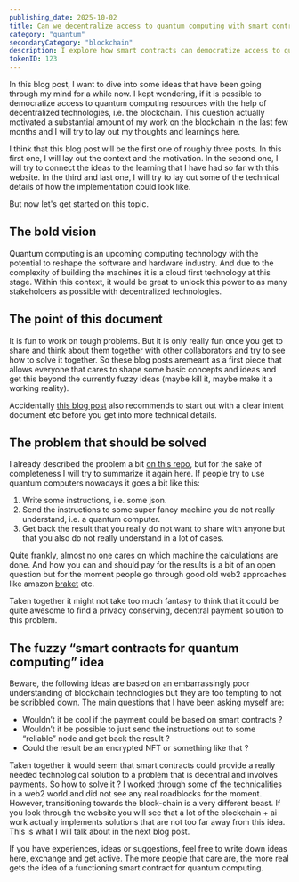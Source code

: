 ```yaml
---
publishing_date: 2025-10-02
title: Can we decentralize access to quantum computing with smart contracts ?
category: "quantum"
secondaryCategory: "blockchain"
description: I explore how smart contracts can democratize access to quantum computing resources, enabling privacy-preserving decentralized payments and encrypted NFT results.
tokenID: 123
---
```


In this blog post, I want to dive into some ideas that have been going through my mind for a while now. I kept wondering, if it is possible to democratize access to quantum computing resources with the help of decentralized technologies, i.e. the blockchain. This question actually motivated a substantial amount of my work on the blockchain in the last few months and I will try to lay out my thoughts and learnings here.

I think that this blog post will be the first one of roughly three posts. In this first one, I will lay out the context and the motivation. In the second one, I will try to connect the ideas to the learning that I have had so far with this website. In the third and last one, I will try to lay out some of the technical details of how the implementation could look like.

But now let's get started on this topic.

## The bold vision

Quantum computing is an upcoming computing technology with the potential to reshape the software and hardware industry. And due to the complexity of building the machines it is a cloud first technology at this stage. Within this context, it would be great to unlock this power to as many stakeholders as possible with decentralized technologies.

## The point of this document

It is fun to work on tough problems. But it is only really fun once you get to share and think about them together with other collaborators and try to see how to solve it together. So these blog posts aremeant as a first piece that allows everyone that cares to shape some basic concepts and ideas and get this beyond the currently fuzzy ideas (maybe kill it, maybe make it a working reality).

Accidentally [this blog post](https://www.wearedevelopers.com/magazine/how-to-create-dao-guide) also recommends to start out with a clear intent document etc before you get into more technical details.

## The problem that should be solved

I already described the problem a bit [on this repo](https://alqor-ug.github.io/sqooler/v0.9/idea_payment/), but for the sake of completeness I will try to summarize it again here. If people try to use quantum computers nowadays it goes a bit like this:

1. Write some instructions, i.e. some json.
2. Send the instructions to some super fancy machine you do not really understand, i.e. a quantum computer.
3. Get back the result that you really do not want to share with anyone but that you also do not really understand in a lot of cases.

Quite frankly, almost no one cares on which machine the calculations are done. And how you can and should pay for the results is a bit of an open question but for the moment people go through good old web2 approaches like amazon [braket](https://aws.amazon.com/de/braket/) etc.

Taken together it might not take too much fantasy to think that it could be quite awesome to find a privacy conserving, decentral payment solution to this problem.

## The fuzzy “smart contracts for quantum computing” idea

Beware, the following ideas are based on an embarrassingly poor understanding of blockchain technologies but they are too tempting to not be scribbled down. The main questions that I have been asking myself are:

- Wouldn’t it be cool if the payment could be based on smart contracts ?
- Wouldn’t it be possible to just send the instructions out to some “reliable” node and get back the result ?
- Could the result be an encrypted NFT or something like that ?

Taken together it would seem that smart contracts could provide a really needed technological solution to a problem that is decentral and involves payments. So how to solve it ? I worked through some of the technicalities in a web2 world and did not see any real roadblocks for the moment. However, transitioning towards the block-chain is a very different beast. If you look through the website you will see that a lot of the blockchain + ai work actually implements solutions that are not too far away from this idea. This is what I will talk about in the next blog post.

If you have experiences, ideas or suggestions, feel free to write down ideas here, exchange and get active. The more people that care are, the more real gets the idea of a functioning smart contract for quantum computing.
